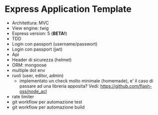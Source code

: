 # Express Application Template

- Architettura: MVC
- View engine: twig
- Express version: 5 (**BETA!**)
- TDD
- Login con passport (username/passwort)
- Login con passport (jwt)
- Api
- Header di sicurezza (helmet)
- ORM: mongoose
- multiple dot env
- ruoli (user, editor, admin)
  - implementato un check molto minimale (homemade), e' il caso di passare ad una libreria apposita? Vedi: https://github.com/flash-oss/node_acl
- rate limiter
- git workflow per automazione test
- git workflow per automazione build


